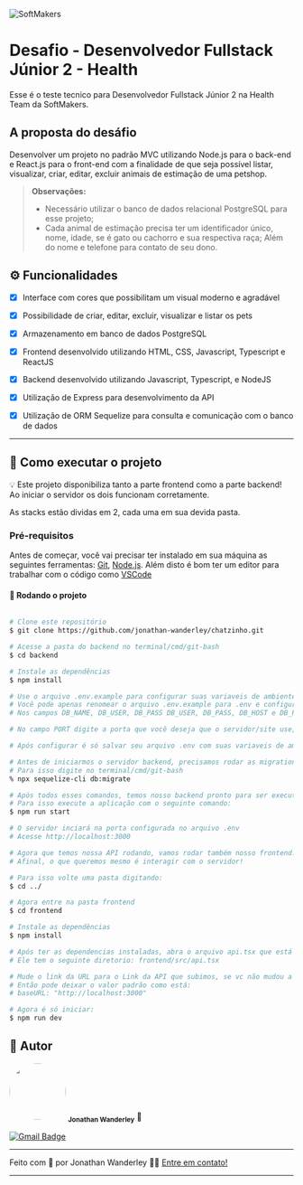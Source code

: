  ![SoftMakers](https://www.softmakers.com.br/assets/img/logotipo14xxhdpi.png)

# Desafio - Desenvolvedor Fullstack Júnior 2 - Health
Esse é o teste tecnico para Desenvolvedor Fullstack Júnior 2 na Health Team da SoftMakers.

## A proposta do desáfio
Desenvolver um projeto no padrão MVC utilizando Node.js para o back-end e React.js para o front-end com a finalidade de que seja possível listar, visualizar, criar, editar, excluir animais de estimação de uma petshop.
> **Observações:**
> - Necessário utilizar o banco de dados relacional PostgreSQL para esse projeto;
> - Cada animal de estimação precisa ter um identificador único, nome, idade, se é gato ou cachorro e sua respectiva raça; Além do nome e telefone para contato de seu dono.

## ⚙️ Funcionalidades

- [x] Interface com cores que possibilitam um visual moderno e agradável
- [x] Possibilidade de criar, editar, excluir, visualizar e listar os pets
- [x] Armazenamento em banco de dados PostgreSQL
- [x] Frontend desenvolvido utilizando HTML, CSS, Javascript, Typescript e ReactJS
- [x] Backend desenvolvido utilizando Javascript, Typescript, e NodeJS
- [X] Utilização de Express para desenvolvimento da API
- [X] Utilização de ORM Sequelize para consulta e comunicação com o banco de dados


---

## 🚀 Como executar o projeto

💡 Este projeto disponibiliza tanto a parte frontend como a parte backend! Ao iniciar o servidor os dois funcionam corretamente.

As stacks estão dividas em 2, cada uma em sua devida pasta.

### Pré-requisitos

Antes de começar, você vai precisar ter instalado em sua máquina as seguintes ferramentas:
[Git](https://git-scm.com), [Node.js](https://nodejs.org/en/). 
Além disto é bom ter um editor para trabalhar com o código como [VSCode](https://code.visualstudio.com/)

#### 🎲 Rodando o projeto

```bash

# Clone este repositório
$ git clone https://github.com/jonathan-wanderley/chatzinho.git

# Acesse a pasta do backend no terminal/cmd/git-bash
$ cd backend

# Instale as dependências
$ npm install

# Use o arquivo .env.example para configurar suas variaveis de ambiente
# Você pode apenas renomear o arquivo .env.example para .env e configurar o campos
# Nos campos DB_NAME, DB_USER, DB_PASS DB_USER, DB_PASS, DB_HOST e DB_PORT ficam os dados do banco relacional PostegreSQL

# No campo PORT digite a porta que você deseja que o servidor/site use, por padrão deixei na porta 3000

# Após configurar é só salvar seu arquivo .env com suas variaveis de ambiente

# Antes de iniciarmos o servidor backend, precisamos rodar as migrations para deixar nosso banco de dados pronto pra uso.
# Para isso digite no terminal/cmd/git-bash
% npx sequelize-cli db:migrate

# Após todos esses comandos, temos nosso backend pronto para ser executado.
# Para isso execute a aplicação com o seguinte comando:
$ npm run start

# O servidor inciará na porta configurada no arquivo .env
# Acesse http://localhost:3000

# Agora que temos nossa API rodando, vamos rodar também nosso frontend...
# Afinal, o que queremos mesmo é interagir com o servidor!

# Para isso volte uma pasta digitando:
$ cd ../

# Agora entre na pasta frontend
$ cd frontend

# Instale as dependências
$ npm install

# Após ter as dependencias instaladas, abra o arquivo api.tsx que está dentro da pasta src
# Ele tem o seguinte diretorio: frontend/src/api.tsx

# Mude o link da URL para o Link da API que subimos, se vc não mudou a porta
# Então pode deixar o valor padrão como está:
# baseURL: "http://localhost:3000"

# Agora é só iniciar:
$ npm run dev


```


## 🦸 Autor


 <img style="border-radius: 50%;" src="https://avatars.githubusercontent.com/u/97256161?v=4" width="100px;" alt=""/>
 <sub><b>Jonathan Wanderley</b></sub> 🚀

[![Gmail Badge](https://img.shields.io/badge/-jonathan.wpc@gmail.com-c14438?style=flat-square&logo=Gmail&logoColor=white&link=mailto:jonathan.wpc@gmail.com)](mailto:jonathan.wpc@gmail.com)

---

Feito com 💜 por Jonathan Wanderley 👋🏽 [Entre em contato!](https://www.linkedin.com/in/jonathan-wanderley/)

---
